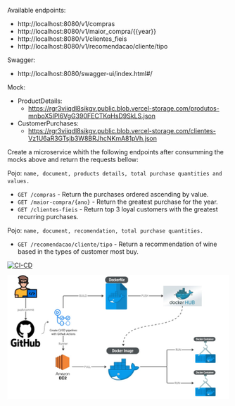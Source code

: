 Available endpoints:

- http://localhost:8080/v1/compras
- http://localhost:8080/v1/maior_compra/{{year}}
- http://localhost:8080/v1/clientes_fieis
- http://localhost:8080/v1/recomendacao/cliente/tipo

Swagger:
- http://localhost:8080/swagger-ui/index.html#/

Mock: 
- ProductDetails:
  - https://rgr3viiqdl8sikgv.public.blob.vercel-storage.com/produtos-mnboX5IPl6VgG390FECTKqHsD9SkLS.json
- CustomerPurchases: 
  - https://rgr3viiqdl8sikgv.public.blob.vercel-storage.com/clientes-Vz1U6aR3GTsjb3W8BRJhcNKmA81pVh.json


Create a microservice whith the following endpoints after consumming the mocks above and return the requests bellow:

Pojo: `name, document, products details, total purchase quantities and values.`
- `GET /compras` - Return the purchases ordered ascending by value.
- `GET /maior-compra/{ano}` - Return the greatest purchase for the year.
- `GET /clientes-fieis` - Return top 3 loyal customers with the greatest recurring purchases.

Pojo: `name, document, recomendation, total purchase quantities.`
- `GET /recomendacao/cliente/tipo` - Return a recommendation of wine based in the types of customer most buy.


[![CI-CD](https://github.com/leohmcx/challenge-digio-bank/actions/workflows/cicd.yml/badge.svg)](https://github.com/leohmcx/challenge-digio-bank/actions/workflows/cicd.yml)

![ci-cd.jpg](ci-cd.jpg)
